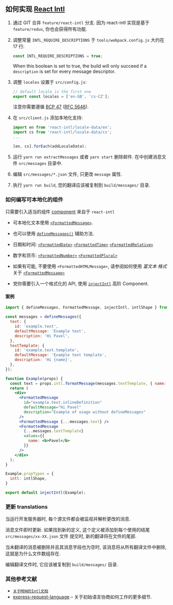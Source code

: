 ## 如何实现 [React Intl](https://github.com/yahoo/react-intl#react-intl)

 1. 通过 GIT 合并 `feature/react-intl` 分支.
    因为 react-intl 实现是基于 `feature/redux`, 你也会获得所有功能.

 2. 调整常量 `INTL_REQUIRE_DESCRIPTIONS` 于 `tools/webpack.config.js` 大约在 17 行:
    ```js
    const INTL_REQUIRE_DESCRIPTIONS = true;
    ```
    When this boolean is set to true, the build will only succeed if a `description` is set for every message descriptor.

 3. 调整 `locales` 设置于 `src/config.js`:
    ```js
    // default locale is the first one
    export const locales = ['en-GB', 'cs-CZ'];
    ```
    注意你需要遵循
    [BCP 47](https://tools.ietf.org/html/bcp47)
    ([RFC 5646](https://tools.ietf.org/html/rfc5646)).

 4. 在 `src/client.js` 添加本地化支持:
    ```js
    import en from 'react-intl/locale-data/en';
    import cs from 'react-intl/locale-data/cs';
    ...

    [en, cs].forEach(addLocaleData);
    ```

 5. 运行 `yarn run extractMessages` 或者 `yarn start` 删除邮件.
    在中创建消息文件 `src/messages` 目录中.

 6. 编辑 `src/messages/*.json` 文件, 只更改 `message` 属性.

 7. 执行 `yarn run build`,
    您的翻译应该被复制到 `build/messages/` 目录.


### 如何编写可本地化的组件

只需要引入适当的组件 [component](https://github.com/yahoo/react-intl/wiki#the-react-intl-module) 来自于 `react-intl`

- 可本地化文本使用
[`<FormattedMessage>`](https://github.com/yahoo/react-intl/wiki/Components#formattedmessage).
- 也可以使用 [`defineMessages()`](https://github.com/yahoo/react-intl/wiki/API#definemessages) 辅助方法.

- 日期和时间:
[`<FormattedDate>`](https://github.com/yahoo/react-intl/wiki/Components#formatteddate)
[`<FormattedTime>`](https://github.com/yahoo/react-intl/wiki/Components#formattedtime)
[`<FormattedRelative>`](https://github.com/yahoo/react-intl/wiki/Components#formattedrelative)

- 数字和货币:
[`<FormattedNumber>`](https://github.com/yahoo/react-intl/wiki/Components#formattednumber)
[`<FormattedPlural>`](https://github.com/yahoo/react-intl/wiki/Components#formattedplural)

- 如果有可能, 不要使用 `<FormattedHTMLMessage>`, 请参阅如何使用 *富文本 格式* 关于
[`<FormattedMessage>`](https://github.com/yahoo/react-intl/wiki/Components#formattedmessage)

- 党你需要引入一个格式化的 API, 使用 [`injectIntl`](https://github.com/yahoo/react-intl/wiki/API#injectintl) 高阶 Component.

#### 案例

```jsx
import { defineMessages, FormattedMessage, injectIntl, intlShape } from 'react-intl';

const messages = defineMessages({
  text: {
    id: 'example.text',
    defaultMessage: 'Example text',
    description: 'Hi Pavel',
  },
  textTemplate: {
    id: 'example.text.template',
    defaultMessage: 'Example text template',
    description: 'Hi {name}',
  },
});

function Example(props) {
  const text = props.intl.formatMessage(messages.textTemplate, { name: 'Pavel'});
  return (
    <div>
      <FormattedMessage
        id="example.text.inlineDefinition"
        defaultMessage="Hi Pavel"
        description="Example of usage without defineMessages"
      />
      <FormattedMessage {...messages.text} />
      <FormattedMessage
        {...messages.textTemplate}
        values={{
          name: <b>Pavel</b>
        }}
      />
    </div>
  );
}

Example.propTypes = {
  intl: intlShape,
}

export default injectIntl(Example);
```

### 更新 translations

当运行开发服务器时, 每个源文件都会被监视并解析更改的消息.

消息文件即时更新.
如果找到新的定义, 这个定义被添加到每个使用的结尾 `src/messages/xx-XX.json` 文件 提交时,
新的翻译将在文件的尾部.

当未翻译的消息被删除并且其消息字段也为空时,
该消息将从所有翻译文件中删除,
这就是为什么文件数组存在.

编辑翻译文件时, 它应该被复制到 `build/messages/` 目录.

### 其他参考文献

 * [`关于MDN的Intl文档`](https://developer.mozilla.org/en/docs/Web/JavaScript/Reference/Global_Objects/Intl)
 * [express-request-language](https://github.com/tinganho/express-request-language#readme)
  – 关于初始语言协商如何工作的更多细节.

